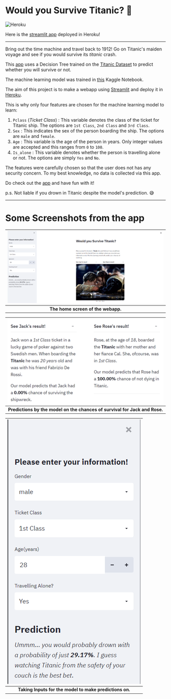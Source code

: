 # Would you Survive Titanic? :ocean:
![Heroku](https://pyheroku-badge.herokuapp.com/?app=survive-titanic&style=flat)

Here is the [streamlit app](https://survive-titanic.herokuapp.com) deployed in Heroku!

[//]: # (heroku link - https://survive-titanic.herokuapp.com)

---

Bring out the time machine and travel back to 1912! 
Go on Titanic's maiden voyage and see if you would survive its *titanic* crash.

This [app](https://survive-titanic.herokuapp.com) uses a Decision Tree trained on the [Titanic Dataset](https://www.kaggle.com/c/titanic) to predict whether you will survive or not.

The machine learning model was trained in [this](https://www.kaggle.com/moajjem04/titanic-streamlit) Kaggle Notebook.

The aim of this project is to make a webapp using [Streamlit](https://survive-titanic.herokuapp.com) and deploy it in [Heroku](https://www.heroku.com).

This is why only four features are chosen for the machine learning model to learn:

1. `Pclass` (*Ticket Class*) : This variable denotes the class of the ticket for Titanic ship. The options are `1st Class`, `2nd Class` and `3rd Class`.
2. `Sex` : This indicates the sex of the person boarding the ship. The options are `male` and `female`.
3. `Age` : This variable is the age of the person in years. Only integer values are accepted and this ranges from `0` to `100`.
4. `Is_alone` : This variable denotes whether the person is travelling alone or not. The options are simply `Yes` and `No`.

The features were carefully chosen so that the user does not has any security concern. 
To my best knowledge, no data is collected via this app.

Do check out the [app](https://survive-titanic.herokuapp.com) and have fun with it!

p.s. Not liable if you drown in Titanic despite the model's prediction. :sweat_smile:

---

# Some Screenshots from the app
|![Main Screen](Image/home%20screen.PNG?raw=true)|
|:--:|
|**The home screen of the webapp.**|

|![Results for Jack and Rose](Image/jack_rose_result.PNG?raw=true)|
|:--:|
|**Predictions by the model on the chances of survival for Jack and Rose.**|

|![Model taking input](Image/ML.PNG?raw=true)|
|:--:|
|**Taking Inputs for the model to make predictions on.**|

